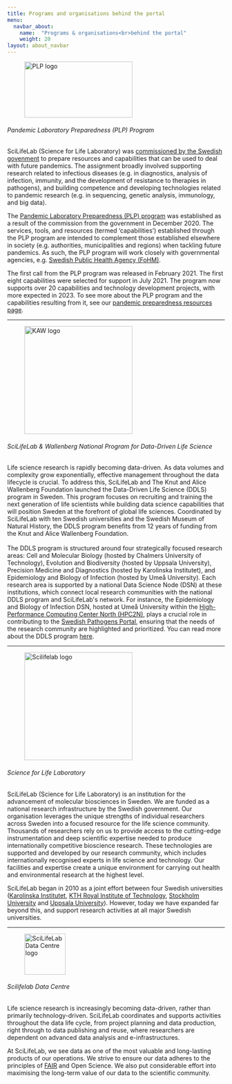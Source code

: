 ```yaml
---
title: Programs and organisations behind the portal
menu:
  navbar_about:
    name:  "Programs & organisations<br>behind the portal"
    weight: 20
layout: about_navbar
---
```


<div class="row">
  <div class="col-12 col-md-4 col-lg-3 d-none d-md-block">
    <figure class="figure mt-3">
      <img width="250" height="130" alt="PLP logo" src="/img/plp_default2.png">
    </figure>
  </div>
  <div class="col-12 col-md-8 col-lg-9">
    <h6>Pandemic Laboratory Preparedness (PLP) Program</h6>
    <p>SciLifeLab (Science for Life Laboratory) was <a href="https://www.regeringen.se/rattsliga-dokument/proposition/2020/12/forskning-frihet-framtid--kunskap-och-innovation-for-sverige/">commissioned by the Swedish govenment</a> to prepare resources and capabilities that can be used to deal with future pandemics. The assignment broadly involved supporting research related to infectious diseases (e.g. in diagnostics, analysis of infection, immunity, and the development of resistance to therapies in pathogens), and building competence and developing technologies related to pandemic research (e.g. in sequencing, genetic analysis, immunology, and big data).</p>
    <p>The <a href="https://www.scilifelab.se/capabilities/pandemic-laboratory-preparedness/">Pandemic Laboratory Preparedness (PLP) program</a> was established as a result of the commission from the government in December 2020. The services, tools, and resources (termed ‘capabilities’) established through the PLP program are intended to complement those established elsewhere in society (e.g. authorities, municipalities and regions) when tackling future pandemics. As such, the PLP program will work closely with governmental agencies, e.g. <a href="https://www.folkhalsomyndigheten.se">Swedish Public Health Agency (FoHM)</a>.</p>
    <p>The first call from the PLP program was released in February 2021. The first eight capabilities were selected for support in July 2021. The program now supports over 20 capabilities and technology development projects, with more expected in 2023. To see more about the PLP program and the capabilities resulting from it, see our <a href="https://www.covid19dataportal.se/resources/">pandemic preparedness resources page</a>.</p>
  </div>
</div>
<hr class="faded" />

<div class="row mt-4">
  <div class="col-12 col-md-4 col-lg-3 d-none d-md-block">
    <figure class="figure">
      <img width="250" alt="KAW logo" src="/img/logos/scilifelab_kaw_logo.png">
    </figure>
  </div>
  <div class="col-12 col-md-8 col-lg-9">
    <h6>SciLifeLab & Wallenberg National Program for Data-Driven Life Science</h6>
    <p>Life science research is rapidly becoming data-driven. As data volumes and complexity grow exponentially, effective management throughout the data lifecycle is crucial. To address this, SciLifeLab and The Knut and Alice Wallenberg Foundation launched the Data-Driven Life Science (DDLS) program in Sweden. This program focuses on recruiting and training the next generation of life scientists while building data science capabilities that will position Sweden at the forefront of global life sciences. Coordinated by SciLifeLab with ten Swedish universities and the Swedish Museum of Natural History, the DDLS program benefits from 12 years of funding from the Knut and Alice Wallenberg Foundation.</br></br>The DDLS program is structured around four strategically focused research areas: Cell and Molecular Biology (hosted by Chalmers University of Technology), Evolution and Biodiversity (hosted by Uppsala University), Precision Medicine and Diagnostics (hosted by Karolinska Institutet), and Epidemiology and Biology of Infection (hosted by Umeå University). Each research area is supported by a national Data Science Node (DSN) at these institutions, which connect local research communities with the national DDLS program and SciLifeLab's network. For instance, the Epidemiology and Biology of Infection DSN, hosted at Umeå University within the <a href="https://www.hpc2n.umu.se/">High-Performance Computing Center North (HPC2N)</a>, plays a crucial role in contributing to the <a href="https://www.pathogens.se/">Swedish Pathogens Portal</a>, ensuring that the needs of the research community are highlighted and prioritized. You can read more about the DDLS program <a href="https://www.scilifelab.se/data-driven/">here</a>.</p>
  </div>
</div>
<hr class="faded" />

<div class="row mt-4">
  <div class="col-12 col-md-4 col-lg-3 d-none d-md-block">
    <figure class="figure">
      <img width="250" alt="Scilifelab logo" src="/img/logos/scilifelab-logo.svg">
    </figure>
  </div>
  <div class="col-12 col-md-8 col-lg-9">
    <h6 class="d-md-none">Science for Life Laboratory</h6>
    <p>SciLifeLab (Science for Life Laboratory) is an institution for the advancement of molecular biosciences in Sweden. We are funded as a national research infrastructure by the Swedish government. Our organisation leverages the unique strengths of individual researchers across Sweden into a focused resource for the life science community. Thousands of researchers rely on us to provide access to the cutting-edge instrumentation and deep scientific expertise needed to produce internationally competitive bioscience research. These technologies are supported and developed by our research community, which includes internationally recognised experts in life science and technology. Our facilities and expertise create a unique environment for carrying out health and environmental research at the highest level.</p>
    <p>SciLifeLab began in 2010 as a joint effort between four Swedish universities (<a href="https://www.ki.se/">Karolinska Institutet</a>, <a href="https://www.kth.se/">KTH Royal Institute of Technology</a>, <a href="https://www.su.se/">Stockholm University</a> and <a href="https://www.uu.se/">Uppsala University</a>). However, today we have expanded far beyond this, and support research activities at all major Swedish universities.</p>
  </div>
</div>
<hr class="faded" />

<div class="row mt-4">
  <div class="col-12 col-md-4 col-lg-3 d-none d-md-block">
    <figure class="figure">
      <img height="95" alt="SciLifeLab Data Centre logo" src="/img/logos/dc_branding_light_bg.svg">
    </figure>
  </div>
  <div class="col-12 col-md-8 col-lg-9">
    <h6 class="d-md-none">Scilifelab Data Centre</h6>
    <p>Life science research is increasingly becoming data-driven, rather than primarily technology-driven. SciLifeLab coordinates and supports activities throughout the data life cycle, from project planning and data production, right through to  data publishing and reuse, where researchers are dependent on advanced data analysis and e-infrastructures.</p>
    <p>At SciLifeLab, we see data as one of the most valuable and long-lasting products of our operations. We strive to ensure our data adheres to the principles of <a href="https://www.force11.org/group/fairgroup/fairprinciples">FAIR</a> and Open Science. We also put considerable effort into maximising the long-term value of our data to the scientific community.</p>
  </div>
</div>
